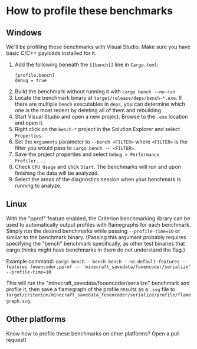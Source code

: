 # How to profile these benchmarks

## Windows

We'll be profiling these benchmarks with Visual Studio. Make sure you have basic C/C++ payloads
installed for it.

1. Add the following beneath the `[[bench]]` line in `Cargo.toml`:
   ```
   [profile.bench]
   debug = true
   ```
2. Build the benchmark without running it with `cargo bench --no-run`
3. Locate the benchmark binary at `target/release/deps/bench-*.exe`. If there are multiple `bench`
   executables in `deps`, you can determine which one is the most recent by deleting all of them and
   rebuilding.
4. Start Visual Studio and open a new project. Browse to the `.exe` location and open it.
5. Right click on the `bench-*` project in the Solution Explorer and select `Properties`.
6. Set the `Arguments` parameter to `--bench <FILTER>` where `<FILTER>` is the filter you would pass
   to `cargo bench -- <FILTER>`.
7. Save the project properties and select `Debug > Performance Profiler...`.
8. Check `CPU Usage` and click `Start`. The benchmarks will run and upon finishing the data will be
   analyzed.
9. Select the areas of the diagnostics session when your benchmark is running to analyze.

## Linux

With the "pprof" feature enabled, the Criterion benchmarking library can be used
to automatically output profiles with flamegraphs for each benchmark. Simply run
the desired benchmarks while passing `--profile-time=10` or similar to the
benchmark binary. (Passing this argument probably requires specifying the
"bench" benchmark specifically, as other test binaries that cargo thinks might
have benchmarks in them do not understand the flag.)

Example command: `cargo bench --bench bench --no-default-features --features fooencoder,pprof -- 'minecraft_savedata/fooencoder/serialize' --profile-time=10`

This will run the "minecraft_savedata/fooencoder/serialize" benchmark and
profile it, then save a flamegraph of the profile results as a `.svg` file to
`target/criterion/minecraft_savedata_fooencoder/serialize/profile/flamegraph.svg`.

## Other platforms

Know how to profile these benchmarks on other platforms? Open a pull request!